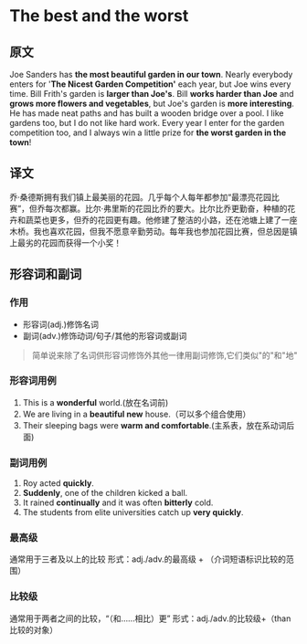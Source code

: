 # The best and the worst

## 原文

Joe Sanders has **the most beautiful garden in our town**. Nearly everybody enters for '**The Nicest Garden Competition'** each year, but Joe wins every time. Bill Frith's garden is **larger than Joe's**. Bill **works harder than Joe** and **grows more flowers and vegetables**, but Joe's garden is **more interesting**. He has made neat paths and has built a wooden bridge over a pool. I like gardens too, but I do not like hard work. Every year I enter for the garden competition too, and I always win a little prize for **the worst garden in the town**!

## 译文

乔·桑德斯拥有我们镇上最美丽的花园。几乎每个人每年都参加“最漂亮花园比赛”，但乔每次都赢。比尔·弗里斯的花园比乔的要大。比尔比乔更勤奋，种植的花卉和蔬菜也更多，但乔的花园更有趣。他修建了整洁的小路，还在池塘上建了一座木桥。我也喜欢花园，但我不愿意辛勤劳动。每年我也参加花园比赛，但总因是镇上最劣的花园而获得一个小奖！

## 形容词和副词

### 作用

- 形容词(adj.)修饰名词
- 副词(adv.)修饰动词/句子/其他的形容词或副词

> 简单说来除了名词供形容词修饰外其他一律用副词修饰,它们类似"的"和"地"

### 形容词用例

1. This is a **wonderful** world.(放在名词前)
2. We are living in a **beautiful new** house.（可以多个组合使用）
3. Their sleeping bags were **warm and comfortable**.(主系表，放在系动词后面)

### 副词用例

1. Roy acted **quickly**.
2. **Suddenly**, one of the children kicked a ball.
3. It rained **continually** and it was often **bitterly** cold.
4. The students from elite universities catch up **very quickly**.

### 最高级

通常用于三者及以上的比较
形式：adj./adv.的最高级 + （介词短语标识比较的范围）

### 比较级

通常用于两者之间的比较，“（和……相比）更”
形式：adj./adv.的比较级+（than 比较的对象）
